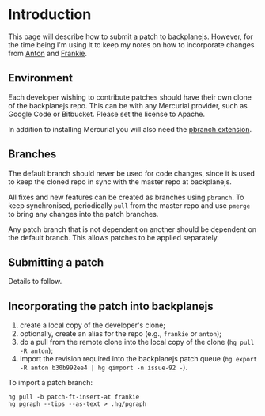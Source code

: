 # Introduction #

This page will describe how to submit a patch to backplanejs. However, for the time being I'm using it to keep my notes on how to incorporate changes from [Anton](http://code.google.com/r/creavenmoro-backplanejs/) and [Frankie](http://code.google.com/r/fdintino-backplanejs/).

## Environment ##

Each developer wishing to contribute patches should have their own clone of the backplanejs repo. This can be with any Mercurial provider, such as Google Code or Bitbucket. Please set the license to Apache.

In addition to installing Mercurial you will also need the [pbranch extension](http://bitbucket.org/parren/hg-pbranch).

## Branches ##

The default branch should never be used for code changes, since it is used to keep the cloned repo in sync with the master repo at backplanejs.

All fixes and new features can be created as branches using `pbranch`. To keep synchronised, periodically `pull` from the master repo and use `pmerge` to bring any changes into the patch branches.

Any patch branch that is not dependent on another should be dependent on the default branch. This allows patches to be applied separately.

## Submitting a patch ##

Details to follow.

## Incorporating the patch into backplanejs ##

  1. create a local copy of the developer's clone;
  1. optionally, create an alias for the repo (e.g., `frankie` or `anton`);
  1. do a pull from the remote clone into the local copy of the clone (`hg pull -R anton`);
  1. import the revision required into the backplanejs patch queue (`hg export -R anton b30b992ee4 | hg qimport -n issue-92 -`).

To import a patch branch:
```
hg pull -b patch-ft-insert-at frankie
hg pgraph --tips --as-text > .hg/pgraph
```